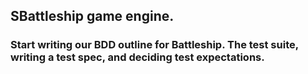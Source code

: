  ## SBattleship game engine.
 
 ### Start writing our BDD outline for Battleship. The test suite, writing a test spec, and deciding test expectations.